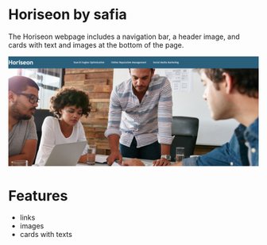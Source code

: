 # Horiseon by safia

The Horiseon webpage includes a navigation bar, a header image, and cards with text and images at the bottom of the page.

![Horiseon webpage screenshot](.\assets\images\HoriseonScreenshot.png)


# Features
- links
- images
- cards with texts